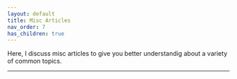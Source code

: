 ```yaml
---
layout: default
title: Misc Articles
nav_order: 7
has_children: true
---
```


Here, I discuss misc articles to give you better understandig about a variety of common topics.

---